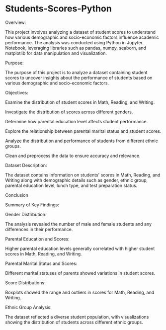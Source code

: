 # Students-Scores-Python

Overview:

This project involves analyzing a dataset of student scores to understand how various demographic and socio-economic factors influence academic performance. The analysis was conducted using Python in Jupyter Notebook, leveraging libraries such as pandas, numpy, seaborn, and matplotlib for data manipulation and visualization.

Purpose:

The purpose of this project is to analyze a dataset containing student scores to uncover insights about the performance of students based on various demographic and socio-economic factors.

Objectives:

Examine the distribution of student scores in Math, Reading, and Writing.

Investigate the distribution of scores across different genders.

Determine how parental education level affects student performance.

Explore the relationship between parental marital status and student scores.

Analyze the distribution and performance of students from different ethnic groups.

Clean and preprocess the data to ensure accuracy and relevance.

Dataset Description:

The dataset contains information on students' scores in Math, Reading, and Writing along with demographic details such as gender, ethnic group, parental education level, lunch type, and test preparation status.

Conclusion

Summary of Key Findings:

Gender Distribution: 

The analysis revealed the number of male and female students and any differences in their performance.

Parental Education and Scores:

Higher parental education levels generally correlated with higher student scores in Math, Reading, and Writing.

Parental Marital Status and Scores:

Different marital statuses of parents showed variations in student scores.

Score Distributions:

Boxplots showed the range and outliers in scores for Math, Reading, and Writing.

Ethnic Group Analysis:

The dataset reflected a diverse student population, with visualizations showing the distribution of students across different ethnic groups.
